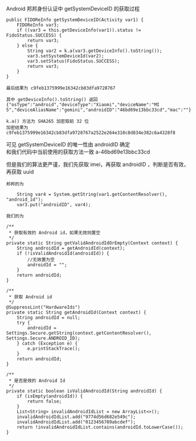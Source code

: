 Android 邦邦身份认证中 getSystemDeviceID 的获取过程

    public FIDOReInfo getSystemDeviceID(Activity var1) {
        FIDOReInfo var3;
        if ((var3 = this.getDeviceInfo(var1)).status != FidoStatus.SUCCESS) {
            return var3;
        } else {
            String var2 = k.a(var3.getDeviceInfo().toString());
            var3.setSystemDeviceId(var2);
            var3.setStatus(FidoStatus.SUCCESS);
            return var3;
        }
    }
    
    最后结果为 c9feb1375999e16342cb83dfa9728767
    
    其中 getDeviceInfo().toString() 返回
    {"osType":"android","deviceType":"Xiaomi","deviceName":"MI 5","deviceAliasName":"gemini","androidID":"46bd69e13bbc33cd","mac":""}
    
    k.a() 方法为 SHA265 加密取前 32 位
    加密结果为 c9feb1375999e16342cb83dfa9728767a2522e264e310c8d834e382c6a4328f8

可见 getSystemDeviceID 的唯一性由 androidID 确定  
和我们代码中当前使用的获取方法一致 a-46bd69e13bbc33cd  

但是我们的算法更严谨，我们先获取 imei，再获取 androidID ，判断是否有效，再获取 uuid

    邦邦的为
    
        String var4 = System.getString(var1.getContentResolver(), "android_id");
        var3.put("androidID", var4);
    
    我们的为
    
    /**
     * 获取有效的 Android id，如果无效则置空
     */
    private static String getValidAndroidIdOrEmpty(Context context) {
        String androidId = getAndroidId(context);
        if (!isValidAndroidId(androidId)) {
            //无效置为空
            androidId = "";
        }
        return androidId;
    }

    /**
     * 获取 Android id
     */
    @SuppressLint("HardwareIds")
    private static String getAndroidId(Context context) {
        String androidId = null;
        try {
            androidId = Settings.Secure.getString(context.getContentResolver(), Settings.Secure.ANDROID_ID);
        } catch (Exception e) {
            e.printStackTrace();
        }
        return androidId;
    }

    /**
     * 是否是效的 Android Id
     */
    private static boolean isValidAndroidId(String androidId) {
        if (isEmpty(androidId)) {
            return false;
        }
        List<String> invalidAndroidIdList = new ArrayList<>();
        invalidAndroidIdList.add("9774d56d682e549c");
        invalidAndroidIdList.add("0123456789abcdef");
        return !invalidAndroidIdList.contains(androidId.toLowerCase());
    }
